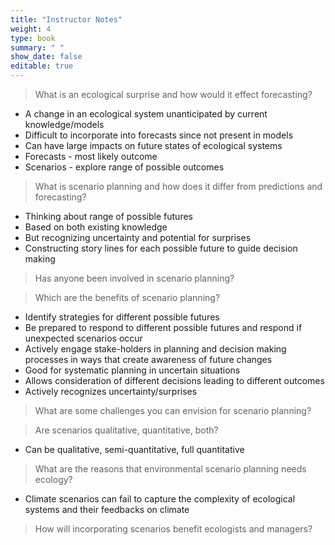 ```yaml
---
title: "Instructor Notes"
weight: 4
type: book
summary: " "
show_date: false
editable: true
---
```


> What is an ecological surprise and how would it effect forecasting?

* A change in an ecological system unanticipated by current knowledge/models
* Difficult to incorporate into forecasts since not present in models
* Can have large impacts on future states of ecological systems
* Forecasts - most likely outcome
* Scenarios - explore range of possible outcomes

> What is scenario planning and how does it differ from predictions and forecasting?

* Thinking about range of possible futures
* Based on both existing knowledge
* But recognizing uncertainty and potential for surprises
* Constructing story lines for each possible future to guide decision making

> Has anyone been involved in scenario planning?

> Which are the benefits of scenario planning?

* Identify strategies for different possible futures
* Be prepared to respond to different possible futures and respond if unexpected scenarios occur
* Actively engage stake-holders in planning and decision making processes in ways that create awareness of future changes
* Good for systematic planning in uncertain situations
* Allows consideration of different decisions leading to different outcomes
* Actively recognizes uncertainty/surprises

> What are some challenges you can envision for scenario planning?


> Are scenarios qualitative, quantitative, both?

* Can be qualitative, semi-quantitative, full quantitative

> What are the reasons that environmental scenario planning needs ecology?

* Climate scenarios can fail to capture the complexity of ecological systems and their feedbacks on climate

> How will incorporating scenarios benefit ecologists and managers?

